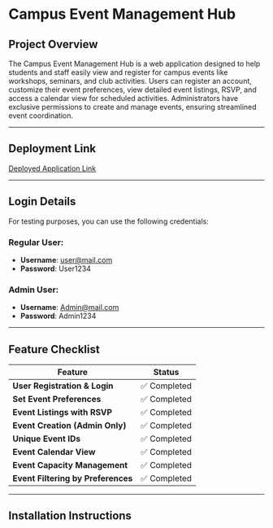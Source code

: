 # **Campus Event Management Hub**

## **Project Overview**  
The Campus Event Management Hub is a web application designed to help students and staff easily view and register for campus events like workshops, seminars, and club activities. Users can register an account, customize their event preferences, view detailed event listings, RSVP, and access a calendar view for scheduled activities. Administrators have exclusive permissions to create and manage events, ensuring streamlined event coordination.

---

## **Deployment Link**  
[Deployed Application Link](https://event-management-system-nine-liart.vercel.app/)  

---

## **Login Details**  
For testing purposes, you can use the following credentials:  

### Regular User:
- **Username**: user@mail.com  
- **Password**: User1234  

### Admin User:
- **Username**: Admin@mail.com  
- **Password**: Admin1234  

---

## **Feature Checklist**  
| Feature                           | Status        |
|-----------------------------------|---------------|
| **User Registration & Login**     | ✅ Completed  |
| **Set Event Preferences**         | ✅ Completed  |
| **Event Listings with RSVP**      | ✅ Completed  |
| **Event Creation (Admin Only)**   | ✅ Completed  |
| **Unique Event IDs**              | ✅ Completed  |
| **Event Calendar View**           | ✅ Completed  |
| **Event Capacity Management**     | ✅ Completed  |
| **Event Filtering by Preferences**| ✅ Completed  |

---

## **Installation Instructions**  
